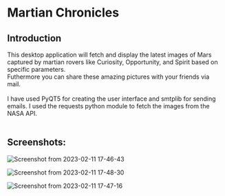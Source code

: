 # **Martian Chronicles**

<h2>Introduction</h2>

This desktop application will fetch and display the latest images of Mars captured by martian rovers like Curiosity, Opportunity, and Spirit based on specific parameters.
<br>
Futhermore you can share these amazing pictures with your friends via mail.
<br>
<br>
I have used PyQT5 for creating the user interface and smtplib for sending emails.
I used the requests python module to fetch the images from the NASA API. 
<br>
<br>
<h2>Screenshots:</h2>

![Screenshot from 2023-02-11 17-46-43](https://user-images.githubusercontent.com/118593670/218257653-c23355e4-dceb-4ef0-85f7-dbb8d56eb1b3.png)

![Screenshot from 2023-02-11 17-48-30](https://user-images.githubusercontent.com/118593670/218257601-92d81905-d7ac-4e97-8956-72a7b275a046.png)

![Screenshot from 2023-02-11 17-47-16](https://user-images.githubusercontent.com/118593670/218257623-5f7cfc5a-2124-4579-a62e-4c97ca3d505b.png)




